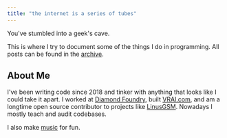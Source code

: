```yaml
---
title: "the internet is a series of tubes"
---
```


You've stumbled into a geek's cave.

This is where I try to document some of the things I do in programming. All posts can be found in the <a href="archive.html">archive</a>.

## About Me

I've been writing code since 2018 and tinker with anything that looks like I could take it apart. I worked at <a href="https://www.df.com">Diamond Foundry</a>, built <a href="https://www.vrai.com">VRAI.com</a>, and am a longtime open source contributor to projects like <a href="https://linuxgsm.com">LinusGSM</a>. Nowadays I mostly teach and audit codebases.

I also make <a href="music.html">music</a> for fun.
